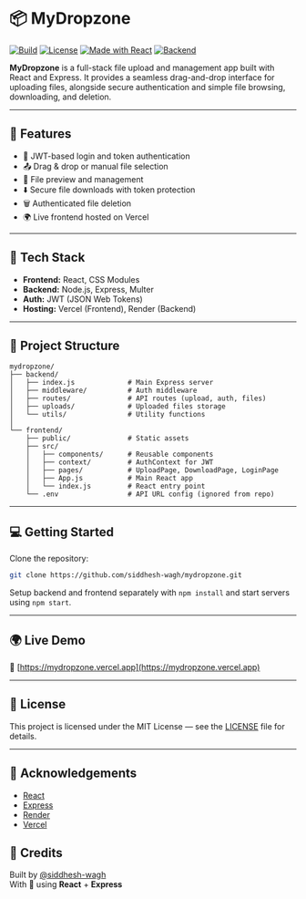 # 📦 MyDropzone

[![Build](https://img.shields.io/badge/build-passing-brightgreen)](https://vercel.com)
[![License](https://img.shields.io/github/license/siddhesh-wagh/mydropzone)](./LICENSE)
[![Made with React](https://img.shields.io/badge/frontend-react-blue)](https://reactjs.org/)
[![Backend](https://img.shields.io/badge/backend-express-lightgrey)](https://expressjs.com/)

**MyDropzone** is a full-stack file upload and management app built with React and Express. It provides a seamless drag-and-drop interface for uploading files, alongside secure authentication and simple file browsing, downloading, and deletion.

---

## 🚀 Features

- 🔐 JWT-based login and token authentication
- 📤 Drag & drop or manual file selection
- 📁 File preview and management
- ⬇️ Secure file downloads with token protection
- 🗑️ Authenticated file deletion
- 🌍 Live frontend hosted on Vercel

---

## 🧠 Tech Stack

- **Frontend:** React, CSS Modules
- **Backend:** Node.js, Express, Multer
- **Auth:** JWT (JSON Web Tokens)
- **Hosting:** Vercel (Frontend), Render (Backend)

---

## 📁 Project Structure

```
mydropzone/
├── backend/
│   ├── index.js             # Main Express server
│   ├── middleware/          # Auth middleware
│   ├── routes/              # API routes (upload, auth, files)
│   ├── uploads/             # Uploaded files storage
│   └── utils/               # Utility functions
│
└── frontend/
    ├── public/              # Static assets
    ├── src/
    │   ├── components/      # Reusable components
    │   ├── context/         # AuthContext for JWT
    │   ├── pages/           # UploadPage, DownloadPage, LoginPage
    │   ├── App.js           # Main React app
    │   └── index.js         # React entry point
    └── .env                 # API URL config (ignored from repo)
```

---

## 💻 Getting Started

Clone the repository:

```bash
git clone https://github.com/siddhesh-wagh/mydropzone.git
```

Setup backend and frontend separately with `npm install` and start servers using `npm start`.

---

## 🌍 Live Demo

🔗 [https://mydropzone.vercel.app](https://mydropzone.vercel.app)

---

## 📜 License

This project is licensed under the MIT License — see the [LICENSE](./LICENSE) file for details.

---

## 🙌 Acknowledgements

- [React](https://reactjs.org/)
- [Express](https://expressjs.com/)
- [Render](https://render.com/)
- [Vercel](https://vercel.com/)

## 🤝 Credits

Built by [@siddhesh-wagh](https://github.com/siddhesh-wagh)  
With 💙 using **React** + **Express**

